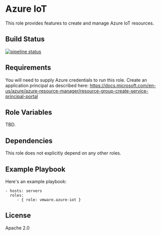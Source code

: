 Azure IoT
=========

This role provides features to create and manage Azure IoT resources.

Build Status
------------

[![pipeline status](https://gitlab.eng.vmware.com/vmworld2018/ansible-role-azure-iot/badges/master/pipeline.svg)](https://gitlab.eng.vmware.com/vmworld2018/ansible-role-azure-iot/commits/master)

Requirements
------------

You will need to supply Azure credentials to run this role.  Create an
application principal as described here:
https://docs.microsoft.com/en-us/azure/azure-resource-manager/resource-group-create-service-principal-portal

Role Variables
--------------

TBD.

Dependencies
------------

This role does not explicitly depend on any other roles.

Example Playbook
----------------

Here's an example playbook:

    - hosts: servers
      roles:
         - { role: vmware.azure-iot }

License
-------

Apache 2.0
